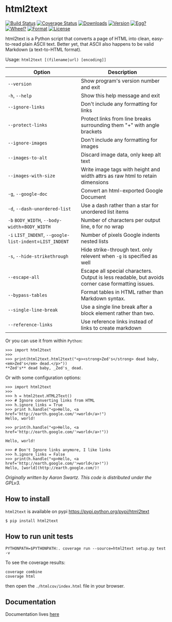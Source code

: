 # html2text

[![Build Status](https://secure.travis-ci.org/Alir3z4/html2text.png)](http://travis-ci.org/Alir3z4/html2text)
[![Coverage Status](https://coveralls.io/repos/Alir3z4/html2text/badge.png)](https://coveralls.io/r/Alir3z4/html2text)
[![Downloads](https://pypip.in/d/html2text/badge.png)](https://pypi.python.org/pypi/html2text/)
[![Version](https://pypip.in/v/html2text/badge.png)](https://pypi.python.org/pypi/html2text/)
[![Egg?](https://pypip.in/egg/html2text/badge.png)](https://pypi.python.org/pypi/html2text/)
[![Wheel?](https://pypip.in/wheel/html2text/badge.png)](https://pypi.python.org/pypi/html2text/)
[![Format](https://pypip.in/format/html2text/badge.png)](https://pypi.python.org/pypi/html2text/)
[![License](https://pypip.in/license/html2text/badge.png)](https://pypi.python.org/pypi/html2text/)


html2text is a Python script that converts a page of HTML into clean, easy-to-read plain ASCII text. Better yet, that ASCII also happens to be valid Markdown (a text-to-HTML format).


Usage: `html2text [(filename|url) [encoding]]`


| Option                                                 | Description
|--------------------------------------------------------|---------------------------------------------------
| `--version`                                            | Show program's version number and exit
| `-h`, `--help`                                         | Show this help message and exit
| `--ignore-links`                                       | Don't include any formatting for links
|`--protect-links`                                       | Protect links from line breaks surrounding them "+" with angle brackets
|`--ignore-images`                                       | Don't include any formatting for images
|`--images-to-alt`                                       | Discard image data, only keep alt text
|`--images-with-size`                                    | Write image tags with height and width attrs as raw html to retain dimensions
|`-g`, `--google-doc`                                    | Convert an html-exported Google Document
|`-d`, `--dash-unordered-list`                           | Use a dash rather than a star for unordered list items
|`-b` `BODY_WIDTH`, `--body-width`=`BODY_WIDTH`          | Number of characters per output line, `0` for no wrap
|`-i` `LIST_INDENT`, `--google-list-indent`=`LIST_INDENT`| Number of pixels Google indents nested lists
|`-s`, `--hide-strikethrough`                            | Hide strike-through text. only relevent when `-g` is specified as well
|`--escape-all`                                          | Escape all special characters.  Output is less readable, but avoids corner case formatting issues.
| `--bypass-tables`                                      | Format tables in HTML rather than Markdown syntax.
| `--single-line-break`                                  | Use a single line break after a block element rather than two.
| `--reference-links`                                    | Use reference links instead of links to create markdown



Or you can use it from within `Python`:

```
>>> import html2text
>>>
>>> print(html2text.html2text("<p><strong>Zed's</strong> dead baby, <em>Zed's</em> dead.</p>"))
**Zed's** dead baby, _Zed's_ dead.

```


Or with some configuration options:
```
>>> import html2text
>>>
>>> h = html2text.HTML2Text()
>>> # Ignore converting links from HTML
>>> h.ignore_links = True
>>> print h.handle("<p>Hello, <a href='http://earth.google.com/'>world</a>!")
Hello, world!

>>> print(h.handle("<p>Hello, <a href='http://earth.google.com/'>world</a>!"))

Hello, world!

>>> # Don't Ignore links anymore, I like links
>>> h.ignore_links = False
>>> print(h.handle("<p>Hello, <a href='http://earth.google.com/'>world</a>!"))
Hello, [world](http://earth.google.com/)!

```

*Originally written by Aaron Swartz. This code is distributed under the GPLv3.*


## How to install

`html2text` is available on pypi
https://pypi.python.org/pypi/html2text

```
$ pip install html2text
```


## How to run unit tests

    PYTHONPATH=$PYTHONPATH:. coverage run --source=html2text setup.py test -v

To see the coverage results:
    
    coverage combine
    coverage html

then open the `./htmlcov/index.html` file in your browser.

## Documentation

Documentation lives [here](docs/index.md)
